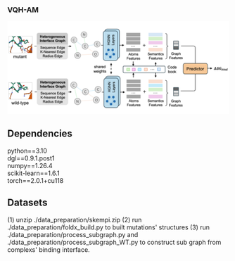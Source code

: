 ### VQH-AM
![image](./main.png)
## Dependencies
python==3.10 \
dgl==0.9.1.post1 \
numpy==1.26.4 \
scikit-learn==1.6.1 \
torch==2.0.1+cu118 
## Datasets
(1) unzip ./data_preparation/skempi.zip
(2) run ./data_preparation/foldx_build.py to built mutations' structures
(3) run ./data_preparation/process_subgraph.py and ./data_preparation/process_subgraph_WT.py to construct sub graph from complexs' binding interface.
